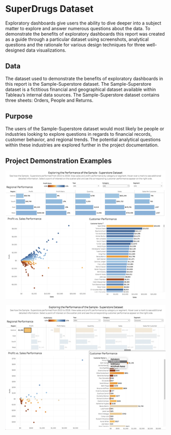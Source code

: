 # SuperDrugs Dataset
Exploratory dashboards give users the ability to dive deeper into a subject matter to explore and answer numerous questions about the data. To demonstrate the benefits of exploratory dashboards this report was created as a guide through a particular dataset using screenshots, analytical questions and the rationale for various design techniques for three well-designed data visualizations. 

## Data
The dataset used to demonstrate the benefits of exploratory dashboards in this report is the Sample-Superstore dataset. The Sample-Superstore dataset is a fictitious financial and geographical dataset available within Tableau’s internal data sources. The Sample-Superstore dataset contains three sheets: Orders, People and Returns.

## Purpose
The users of the Sample-Superstore dataset would most likely be people or industries looking to explore questions in regards to financial records, customer behavior, and regional trends. The potential analytical questions within these industries are explored further in the project documentation.

## Project Demonstration Examples
![](https://github.com/martell-n-tardy/Data-Visualization/blob/main/Sample-Superstore%20Dataset/Dashboards/Figure%204.%20Sample-Superstore%20Dashboard.png)


![](https://github.com/martell-n-tardy/Data-Visualization/blob/main/Sample-Superstore%20Dataset/Dashboards/Figure%208.%20Customer%20Performance%20Dashboard.png)
